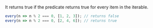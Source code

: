 It returns true if the predicate returns true for every item in the iterable.

```js
every(n => n % 2 === 0, [1, 2, 3]); // returns false
every(n => n % 2 === 0, [2, 4, 6]); // returns true
```
